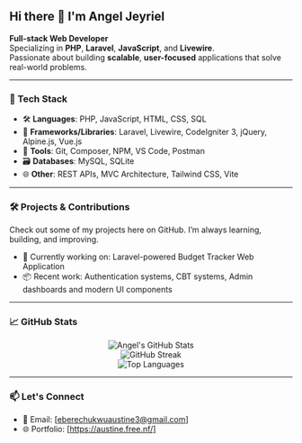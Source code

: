 ## Hi there 👋 I'm Angel Jeyriel

**Full-stack Web Developer**  
Specializing in **PHP**, **Laravel**, **JavaScript**, and **Livewire**.  
Passionate about building **scalable**, **user-focused** applications that solve real-world problems.

---

### 🚀 Tech Stack
- 🛠 **Languages**: PHP, JavaScript, HTML, CSS, SQL  
- 🧱 **Frameworks/Libraries**: Laravel, Livewire, CodeIgniter 3, jQuery, Alpine.js, Vue.js  
- 🎨 **Tools**: Git, Composer, NPM, VS Code, Postman  
- 🗃 **Databases**: MySQL, SQLite  
- 🌐 **Other**: REST APIs, MVC Architecture, Tailwind CSS, Vite

---

### 🛠️ Projects & Contributions
Check out some of my projects here on GitHub. I’m always learning, building, and improving.

- 💼 Currently working on: Laravel-powered Budget Tracker Web Application  
- 📦 Recent work: Authentication systems, CBT systems, Admin dashboards and modern UI components

---

### 📈 GitHub Stats

<p align="center">
  <img src="https://github-readme-stats.vercel.app/api?username=angel-jeyriel&show_icons=true&theme=radical" alt="Angel's GitHub Stats" />
  <br />
  <img src="https://github-readme-streak-stats.herokuapp.com/?user=angel-jeyriel&theme=radical" alt="GitHub Streak" />
  <br />
  <img src="https://github-readme-stats.vercel.app/api/top-langs/?username=angel-jeyriel&layout=compact&theme=radical" alt="Top Languages" />
</p>

---

### 📫 Let's Connect
- 📧 Email: [eberechukwuaustine3@gmail.com]
- 🌐 Portfolio: [https://austine.free.nf/]
<!--
  - 💼 LinkedIn: [linkedin.com/in/yourusername]

  ---

  > _"Code is not just about syntax—it's about creating value, improving lives, and solving problems."_  
  > — Angel Jeyriel
-->
